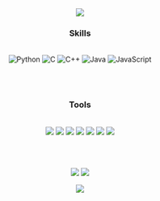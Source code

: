 <div align = "center">
  <img src="https://capsule-render.vercel.app/api?type=waving&color=timeGradient&height=100&section=header" />
<br>

### Skills
<p align="center">
  <br>
  <img src="https://img.shields.io/badge/Python-3776AB?style=for-the-badge&logo=python&logoColor=white" alt="Python" />
  <img src="https://img.shields.io/badge/C-00599C?style=for-the-badge&logo=c&logoColor=white" alt="C" />
  <img src="https://img.shields.io/badge/C%2B%2B-00599C?style=for-the-badge&logo=c%2B%2B&logoColor=white" alt="C++" />
  <img src="https://img.shields.io/badge/Java-ED8B00?style=for-the-badge&logo=openjdk&logoColor=white" alt="Java" /> 
  <img src="https://img.shields.io/badge/JavaScript-F7DF1E?style=for-the-badge&logo=JavaScript&logoColor=white" alt="JavaScript" />
<!--   <img src="https://img.shields.io/badge/C%2B%2B-00599C?style=for-the-badge&logo=c%2B%2B&logoColor=white" alt="C++" /> -->
</p>

<br><br>

### Tools
<p align="center">
  <br>
  <img src = "https://img.shields.io/badge/Adobe%20After%20Effects-99F?logo=adobeaftereffects&logoColor=fff&style=for-the-badge" />
  <img src = "https://img.shields.io/badge/Adobe%20Illustrator-FF9A00?style=for-the-badge&logo=adobe%20illustrator&logoColor=white" />
  <img src = "https://img.shields.io/badge/Adobe%20Photoshop-31A8FF?logo=adobephotoshop&logoColor=fff&style=for-the-badge" />
  <img src = "https://img.shields.io/badge/Adobe%20Premiere%20Pro-9999FF?style=for-the-badge&logo=Adobe%20Premiere%20Pro&logoColor=white" />
  <img src = "https://img.shields.io/badge/blender-%23F5792A.svg?style=for-the-badge&logo=blender&logoColor=white" />
  <img src = "https://img.shields.io/badge/Visual_Studio-5C2D91?style=for-the-badge&logo=visual%20studio&logoColor=white" />
  <img src = "https://img.shields.io/badge/Visual_Studio_Code-0078D4?style=for-the-badge&logo=visual%20studio%20code&logoColor=white" />
</p>

<br><br>

<p align="center">
  <img src="https://github-readme-stats.vercel.app/api?username=Seuksak&show_icons=true&theme=radical&hide_border=true"  />
  <img src="https://github-readme-stats.vercel.app/api/top-langs/?username=Seuksak&layout=compact&theme=radical&hide_border=true" />
</p>

<img src="https://capsule-render.vercel.app/api?type=waving&color=timeGradientm&height=100&section=footer" />
</div>
